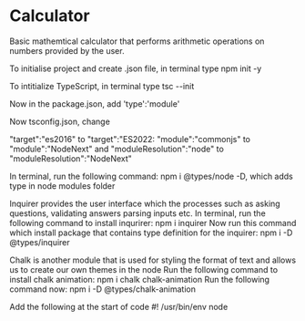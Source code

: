 # Calculator
Basic mathemtical calculator that performs arithmetic operations on numbers provided by the user.

To initialise project and create .json file, in terminal type
npm init -y

To intitialize TypeScript, in terminal type
tsc --init 

Now in the package.json, add 
'type':'module'

Now tsconfig.json, change 

"target":"es2016" to "target":"ES2022: 
"module":"commonjs" to "module":"NodeNext" and 
"moduleResolution":"node" to "moduleResolution":"NodeNext"

In terminal, run the following command: npm i @types/node -D, which adds type in node modules folder 

Inquirer provides the user interface which the processes such as asking questions, validating answers
parsing inputs etc.
In terminal, run the following command to install inqurirer: npm i inquirer
Now run this command which install package that contains type definition for the inquirer: npm i -D @types/inquirer

Chalk is another module that is used for styling the format of text and allows us to create our own themes
in the node
Run the following command to install chalk animation: npm i chalk chalk-animation
Run the following command now: npm i -D @types/chalk-animation

Add the following at the start of code
#! /usr/bin/env node
